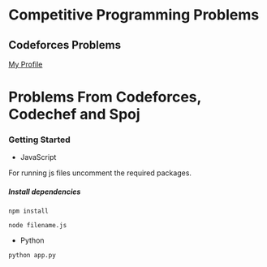 # Competitive Programming Problems

## Codeforces Problems
[My Profile](https://codeforces.com/profile/veryogita)

# Problems From Codeforces, Codechef and Spoj

### Getting Started 
* JavaScript

For running js files uncomment the required packages.

##### Install dependencies

`npm install`

`node filename.js`

* Python

`python app.py`
